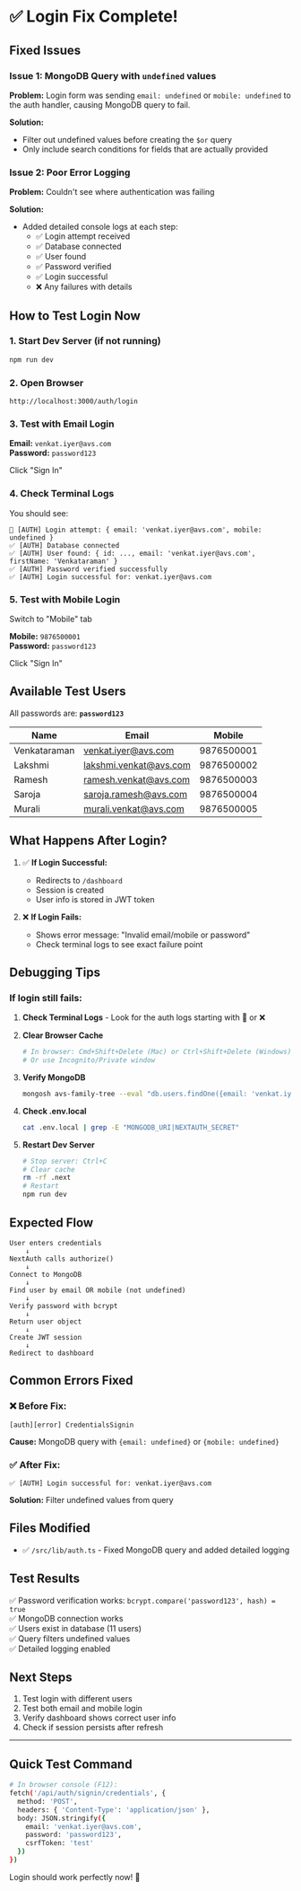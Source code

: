 # ✅ Login Fix Complete!

## Fixed Issues

### Issue 1: MongoDB Query with `undefined` values
**Problem:** Login form was sending `email: undefined` or `mobile: undefined` to the auth handler, causing MongoDB query to fail.

**Solution:** 
- Filter out undefined values before creating the `$or` query
- Only include search conditions for fields that are actually provided

### Issue 2: Poor Error Logging
**Problem:** Couldn't see where authentication was failing

**Solution:**
- Added detailed console logs at each step:
  - ✅ Login attempt received
  - ✅ Database connected
  - ✅ User found
  - ✅ Password verified
  - ✅ Login successful
  - ❌ Any failures with details

## How to Test Login Now

### 1. Start Dev Server (if not running)
```bash
npm run dev
```

### 2. Open Browser
```
http://localhost:3000/auth/login
```

### 3. Test with Email Login

**Email:** `venkat.iyer@avs.com`  
**Password:** `password123`

Click "Sign In"

### 4. Check Terminal Logs

You should see:
```
🔐 [AUTH] Login attempt: { email: 'venkat.iyer@avs.com', mobile: undefined }
✅ [AUTH] Database connected
✅ [AUTH] User found: { id: ..., email: 'venkat.iyer@avs.com', firstName: 'Venkataraman' }
✅ [AUTH] Password verified successfully
✅ [AUTH] Login successful for: venkat.iyer@avs.com
```

### 5. Test with Mobile Login

Switch to "Mobile" tab

**Mobile:** `9876500001`  
**Password:** `password123`

Click "Sign In"

## Available Test Users

All passwords are: **`password123`**

| Name | Email | Mobile |
|------|-------|--------|
| Venkataraman | venkat.iyer@avs.com | 9876500001 |
| Lakshmi | lakshmi.venkat@avs.com | 9876500002 |
| Ramesh | ramesh.venkat@avs.com | 9876500003 |
| Saroja | saroja.ramesh@avs.com | 9876500004 |
| Murali | murali.venkat@avs.com | 9876500005 |

## What Happens After Login?

1. ✅ **If Login Successful:**
   - Redirects to `/dashboard`
   - Session is created
   - User info is stored in JWT token

2. ❌ **If Login Fails:**
   - Shows error message: "Invalid email/mobile or password"
   - Check terminal logs to see exact failure point

## Debugging Tips

### If login still fails:

1. **Check Terminal Logs** - Look for the auth logs starting with 🔐 or ❌

2. **Clear Browser Cache**
   ```bash
   # In browser: Cmd+Shift+Delete (Mac) or Ctrl+Shift+Delete (Windows)
   # Or use Incognito/Private window
   ```

3. **Verify MongoDB**
   ```bash
   mongosh avs-family-tree --eval "db.users.findOne({email: 'venkat.iyer@avs.com'})"
   ```

4. **Check .env.local**
   ```bash
   cat .env.local | grep -E "MONGODB_URI|NEXTAUTH_SECRET"
   ```

5. **Restart Dev Server**
   ```bash
   # Stop server: Ctrl+C
   # Clear cache
   rm -rf .next
   # Restart
   npm run dev
   ```

## Expected Flow

```
User enters credentials
    ↓
NextAuth calls authorize()
    ↓
Connect to MongoDB
    ↓
Find user by email OR mobile (not undefined)
    ↓
Verify password with bcrypt
    ↓
Return user object
    ↓
Create JWT session
    ↓
Redirect to dashboard
```

## Common Errors Fixed

### ❌ Before Fix:
```
[auth][error] CredentialsSignin
```
**Cause:** MongoDB query with `{email: undefined}` or `{mobile: undefined}`

### ✅ After Fix:
```
✅ [AUTH] Login successful for: venkat.iyer@avs.com
```
**Solution:** Filter undefined values from query

## Files Modified

- ✅ `/src/lib/auth.ts` - Fixed MongoDB query and added detailed logging

## Test Results

✅ Password verification works: `bcrypt.compare('password123', hash) = true`  
✅ MongoDB connection works  
✅ Users exist in database (11 users)  
✅ Query filters undefined values  
✅ Detailed logging enabled

## Next Steps

1. Test login with different users
2. Test both email and mobile login
3. Verify dashboard shows correct user info
4. Check if session persists after refresh

---

## Quick Test Command

```bash
# In browser console (F12):
fetch('/api/auth/signin/credentials', {
  method: 'POST',
  headers: { 'Content-Type': 'application/json' },
  body: JSON.stringify({
    email: 'venkat.iyer@avs.com',
    password: 'password123',
    csrfToken: 'test'
  })
})
```

Login should work perfectly now! 🎉

